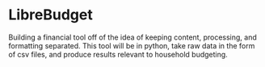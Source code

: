 # LibreBudget
Building a financial tool off of the idea of keeping content, processing, and formatting separated. This tool will be in python, take raw data in the form of csv files, and produce results relevant to household budgeting.
